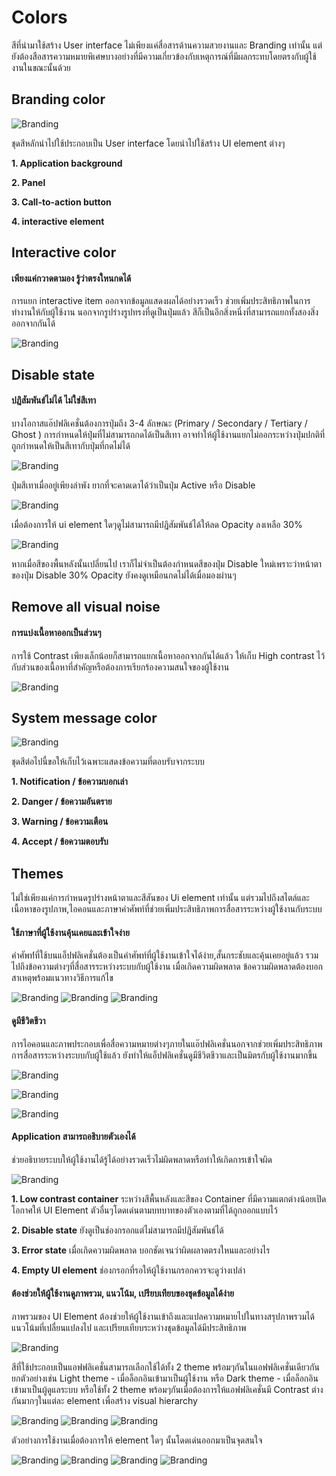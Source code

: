 Colors
==========
สีที่นำมาใช้สร้าง User interface ไม่เพียงแค่สื่อสารด้านความสวยงานและ Branding เท่านั้น แต่ยังต้องสือสารความหมายพิเศษบางอย่างที่มีความเกี่ยวข้องกับเหตุการณ์ที่มีผลกระทบโดยตรงกับผู้ใช้งานในขณะนั้นด้วย

## Branding color
![Branding](images/visual-color/theme-primary.png)

ชุดสีหลักนำไปใช้ประกอบเป็น User interface โดยนำไปใช้สร้าง UI element ต่างๆ

**1. Application background**

**2. Panel**

**3. Call-to-action button**

**4. interactive element**

## Interactive color
#### **เพียงแค่กวาดตามอง รู้ว่าตรงใหนกดได้**
การแยก interactive item ออกจากข้อมูลแสดงผลได้อย่างรวดเร็ว ช่วยเพิ่มประสิทธิภาพในการทำงานให้กับผู้ใช้งาน
นอกจากรูปร่างรูปทรงที่ดูเป็นปุ่มแล้ว สีก็เป็นอีกสิ่งหนึ่งที่สามารถแยกทั้งสองสิ่งออกจากกันได้

![Branding](images/visual-color/theme-interactiveItem.png)

## Disable state
#### **ปฎิสัมพันธ์ไม่ได้ ไม่ใช่สีเทา**
บางโอกาสแอ๊ปฟลิเคชั่นต้องการปุ่มถึง 3-4 ลักษณะ (Primary / Secondary / Tertiary / Ghost ) การกำหนดให้ปุ่มที่ไม่สามารถกดได้เป็นสีเทา อาจทำให้ผู้ใช้งานแยกไม่ออกระหว่างปุ่มปกติที่ถูกกำหนดให้เป็นสีเทากับปุ่มที่กดไม่ได้

![Branding](images/visual-color/theme-disableState1.png)

ปุ่มสีเทาเมื่ออยู่เพียงลำพัง ยากที่จะคาดเดาได้ว่าเป็นปุ่ม Active หรือ Disable

![Branding](images/visual-color/theme-disableState2.png)

เมื่อต้องการให้ ui element ใดๆดูไม่สามารถมีปฎิสัมพันธ์ได้ให้ลด Opacity ลงเหลือ 30%

![Branding](images/visual-color/theme-disableState3.png)

หากเมื่อสีของพื้นหลังนั้นเปลี่ยนไป เราก็ไม่จำเป็นต้องกำหนดสีของปุ่ม Disable ใหม่เพราะว่าหน้าตาของปุ่ม Disable 30% Opacity ยังคงดูเหมือนกดไม่ได้เมื่อมองผ่านๆ

## Remove all visual noise
#### **การแบ่งเนื้อหาออกเป็นส่วนๆ**
การใช้ Contrast เพียงเล็กน้อยก็สามารถแยกเนื้อหาออกจากกันได้แล้ว ให้เก็บ High contrast ไว้กับส่วนของเนื้อหาที่สำคัญหรือต้องการเรียกร้องความสนใจของผู้ใช้งาน

![Branding](images/visual-color/theme-visualNoise1.png)

## System message color
![Branding](images/visual-color/theme-systemMessage.png)

ชุดสีต่อไปนี้ขอให้เก็บไว้เฉพาะแสดงข้อความที่ตอบรับจากระบบ

**1. Notification / ข้อความบอกเล่า**

**2. Danger / ข้อความอันตราย**

**3. Warning / ข้อความเตือน**

**4. Accept / ข้อความตอบรับ**

## Themes
ไม่ใช่เพียงแค่การกำหนดรูปร่างหน้าตาและสีสันของ Ui element เท่านั้น แต่รวมไปถึงสไตล์และเนื้อหาของรูปภาพ,ไอคอนและภาษาคำศัพท์ที่ช่วยเพิ่มประสิทธิภาพการสื่อสารระหว่างผู้ใช้งานกับระบบ

#### **ใช้ภาษาที่ผู้ใช้งานคุ้นเคยและเข้าใจง่าย**
คำศัพท์่ที่ใช้บนแอ็ปฟลิเคชั่นต้องเป็นคำศัพท์ที่ผู้ใช้งานเข้าใจได้ง่าย,สั้นกระชับและคุ้นเคยอยู่แล้ว รวมไปถึงข้อความต่างๆที่สื่อสารระหว่างระบบกับผู้ใช้งาน เมื่อเกิดความผิดพลาด ข้อความผิดพลาดต้องบอกสาเหตุพร้อมแนวทางวิธีการแก้ไข

![Branding](images/visual-color/theme-message01.png)
![Branding](images/visual-color/theme-message02.png)
![Branding](images/visual-color/theme-message03.png)

#### **ดูมีชีวิตชีวา**
การไอคอนและภาพประกอบเพื่อสื่อความหมายต่างๆภายในแอ๊ปฟลิเคชั่นนอกจากช่วยเพิ่มประสิทธิภาพการสื่อสารระหว่างระบบกับผู้ใช้แล้ว ยังทำให้แอ็ปฟลิเคชั่นดูมีชีวิตชีวาและเป็นมิตรกับผู้ใช้งานมากขึ้น

![Branding](images/visual-color/theme-icon03.png)

![Branding](images/visual-color/theme-icon02.png)

![Branding](images/visual-color/theme-icon01.png)

#### **Application สามารถอธิบายตัวเองได้**
ช่วยอธิบายระบบให้ผู้ใช้งานได้รู้ได้อย่างรวดเร็วไม่ผิดพลาดหรือทำให้เกิดการเข้าใจผิด

![Branding](images/visual-color/theme-intuitive01.png)

**1. Low contrast container**
ระหว่างสีพื้นหลังและสีของ Container ที่มีความแตกต่างน้อยเปิดโอกาศให้ UI Element ตัวอื่นๆโดดเด่นตามบทบาทของตัวเองตามที่ได้ถูกออกแบบไว้

**2. Disable state** ยังดูเป็นช่องกรอกแต่ไม่สามารถมีปฎิสัมพันธ์ได้

**3. Error state** เมื่อเกิดความผิดพลาด บอกชัดเจนว่าผิดผลาดตรงใหนและอย่างไร

**4. Empty UI element** ช่องกรอกที่รอให้ผู้ใช้งานกรอกควรจะดูว่างเปล่า


#### **ต้องช่วยให้ผู้ใช้งานดูภาพรวม, แนวโน้ม, เปรียบเทียบของชุดข้อมูลได้ง่าย**
ภาพรวมของ UI Element ต้องช่วยให้ผู้ใช้งานเข้าถึงและแปลความหมายไปในทางสรุปภาพรวมได้ แนวโน้มที่เปลื่ยนแปลงไป และเปรียบเทียบระหว่างชุดข้อมูลได้มีประสิทธิภาพ

![Branding](images/visual-color/color-LightTheme07.png)

สีที่ใช้ประกอบเป็นแอฟฟลิเคชั่นสามารถเลือกใช้ได้ทั้ง 2 theme พร้อมๆกันในแอฟฟลิเคชั่นเดียวกัน ยกตัวอย่างเช่น Light theme - เมื่อล็อกอินเข้ามาเป็นผู้ใช้งาน หรือ Dark theme - เมื่อล็อกอินเข้ามาเป็นผู้ดูแลระบบ หรือใช้ทั้ง 2 theme พร้อมๆกันเมื่อต้องการให้แอฟฟลิเคชั่นมี Contrast ต่างกันมากๆในแต่ละ element เพื่อสร้าง visual hierarchy

![Branding](images/visual-color/color-LightTheme01.png)
![Branding](images/visual-color/color-LightTheme02.png)
![Branding](images/visual-color/color-LightTheme03.png)

ตัวอย่างการใช้งานเมื่อต้องการให้ element ใดๆ นั้นโดดเด่นออกมาเป็นจุดสนใจ

![Branding](images/visual-color/color-LightTheme04.jpg)
![Branding](images/visual-color/color-LightTheme08.png)
![Branding](images/visual-color/color-LightTheme05.jpg)
![Branding](images/visual-color/color-LightTheme09.png)